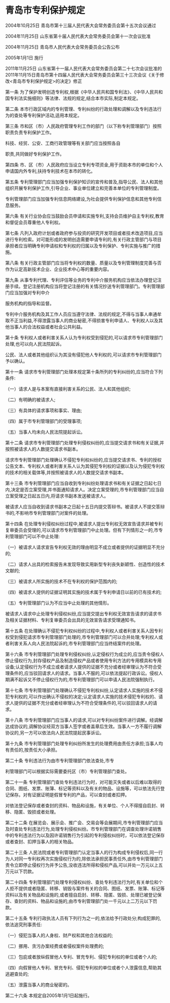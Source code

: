 # 青岛市专利保护规定

2004年10月25日 青岛市第十三届人民代表大会常务委员会第十五次会议通过

2004年11月25日 山东省第十届人民代表大会常务委员会第十一次会议批准

2004年11月25日 青岛市人民代表大会常务委员会公告公布

2005年1月1日 施行

2011年11月25日 山东省第十一届人民代表大会常务委员会第二十七次会议批准的2011年11月15日青岛市第十四届人民代表大会常务委员会第三十三次会议《关于修改<青岛市专利保护规定>的决定》修正

<!-- INFO END -->

第一条 为了保护发明创造专利权,根据《中华人民共和国专利法》、《中华人民共和国专利法实施细则》等法律、法规的规定,结合本市实际,制定本规定。

第二条 本市行政区域内的专利管理、专利纠纷的行政处理和调解以及专利违法行为的查处等专利保护活动,适用本规定。

第三条 市和区（市）人民政府管理专利工作的部门（以下称专利管理部门）按照职责负责专利保护工作。

科技、经贸、公安、工商行政管理等有关部门应当按照各自

职责,共同做好专利保护工作。

第四条 市、区（市）人民政府应当设立专利专项资金,用于资助本市的单位和个人申请国内外专利,扶持专利技术在本市的转化。

第五条 专利管理部门应当加强专利保护知识的宣传和普及,指导公民、法人和其他组织开展专利保护工作,引导企业、事业单位建立和完善本单位的专利管理制度。

专利管理部门应当加强专利信息网络建设,为社会提供专利保护信息和其他专利信息服务。

第六条 有关行业协会应当鼓励会员申请和实施专利,支持会员维护自主专利权,教育和督促会员尊重他人专利权。

第七条 凡列入政府计划或者政府参与投资的研究开发项目或者技术改造项目,应当进行专利检索。对可能形成的发明创造需要申请专利的,有关行政主管部门与项目承担者应当明确专利申请权和专利权的归属以及专利保护、专利实施与推广的措施。

第八条 有关行政主管部门应当将专利权的数量、质量以及专利管理制度完善与否作为认定高新技术企业、企业技术中心等的重要内容。

第九条 从事专利代理、专利评估等业务的专利中介服务机构应当依法办理登记注册手续。登记注册机构应当将登记注册的有关情况抄送专利管理部门。专利管理部门应当加强对专利中介

服务机构的指导和监督。

专利中介服务机构及其工作人员应当遵守法律、法规的规定,不得与当事人串通牟取不正当利益,不得泄露当事人的商业秘密,不得损害专利申请人、专利权人以及其他当事人的合法权益或者社会公共利益。

第十条 专利权人或者利害关系人认为专利权受到侵犯的,可以请求市专利管理部门处理,也可以向人民法院起诉。

公民、法人或者其他组织认为其没有侵犯他人专利权的,可以请求市专利管理部门予以确认。

第十一条 请求市专利管理部门处理本规定第十条所列的专利纠纷的,应当符合下列条件:

（一）请求人是与本案有直接利害关系的公民、法人和其他组织;

（二）有明确的被请求人;

（三）有具体的请求事项和事实、理由;

（四）属于市专利管理部门的受理事项;

（五）当事人均未向人民法院提起诉讼。

第十二条 请求市专利管理部门处理专利侵权纠纷的,应当提交请求书和有关证据,并按照被请求人的人数提交请求书副本。

请求市专利管理部门处理确认不侵犯专利权纠纷的,应当提交请求书、专利的授权公告文本、专利权人或者利害关系人认为其侵犯专利权的证据以及认为侵犯专利权的技术的相关载体等,并按照被请求人的人数提交请求书副本。

第十三条 市专利管理部门应当自收到专利纠纷处理请求书和有关证据之日起七日内,决定是否立案受理,并书面通知请求人。决定立案受理的,市专利管理部门应当自立案受理之日起五日内,将请求书副本发送被请求人。

被请求人应当自收到请求书副本之日起十五日内提交答辩书。被请求人不提交答辩书的,不影响市专利管理部门对案件的处理。

第十四条 在处理专利侵权纠纷过程中,被请求人提出专利权无效宣告请求并被专利复审委员会受理的,可以请求市专利管理部门中止处理。但有下列情形之一的,市专利管理部门可以不中止处理:

（一）被请求人请求宣告专利权无效的理由明显不成立或者提供的证据明显不充分的;

（二）请求人出具的检索报告未发现导致实用新型专利丧失新颖性、创造性的技术文献的;

（三）被请求人所实施的技术不在专利权的保护范围内的;

（四）被请求人提供的证据证明其实施的技术属于专利申请日以前的已有技术的;

（五）专利管理部门认为不应当中止处理的其他情形。

被请求人请求中止处理专利侵权纠纷,应当提交提出专利权无效宣告请求的请求书及相关证据材料、专利复审委员会出具的无效宣告请求受理通知书。

第十五条 在处理确认不侵犯专利权纠纷的过程中,专利权人或者利害关系人因专利权受到侵犯请求市专利管理部门处理的,市专利管理部门可以合并处理;专利权人或者利害关系人向人民法院起诉的,市专利管理部门应当终结案件的处理。

第十六条 市专利管理部门处理专利侵权纠纷,认定侵权行为成立的,应当责令侵权人停止侵权行为,封存侵权产品及制造侵权产品或者使用专利方法的专用模具和专用设备;认定侵权行为不成立或者请求人提供的证据不充分或者经审理认为不符合受理条件的,应当驳回请求人的请求。当事人不服的,可以依法提起行政诉讼。侵权人期满不起诉又不停止侵权行为的,市专利管理部门可以申请人民法院强制执行。

第十七条 市专利管理部门处理确认不侵犯专利权纠纷,认定请求人实施的技术不侵犯专利权的,可以作出确认不侵权的决定;认定请求人实施的技术侵犯专利权的、请求人提供的证据不充分或者经审理认为不符合受理条件的,可以驳回请求人的请求。

第十八条 市专利管理部门应当事人的请求,可以对专利纠纷案件进行调解。经调解达成协议的,调解协议经双方当事人签字或者盖章后生效。当事人一方不履行调解协议的,另一方可以依法向人民法院提起民事诉讼。

第十九条 市专利管理部门处理专利纠纷所发生的处理费用由责任方承担;当事人均有责任的,按责任大小承担。

第二十条 专利违法行为由市专利管理部门依法查处,市专

利管理部门可以根据实际需要委托区（市）专利管理部门查处。

第二十一条 专利管理部门查处专利违法行为时，对可能灭失或者以后难以取得的合同、图纸、发票、账簿、标记等资料以及有关的物品、设施等，可以依法先行登记保存。对有证据证明是假冒专利的产品，可以查封或者扣押。

对依法登记保存或者查封的资料、物品和设施，有关单位、个人不得擅自启封、转移、隐匿、毁损或者处理。

第二十二条 在展览会、展示会、推广会、交易会等会展期间,市专利管理部门应当及时查处专利违法行为,处理专利侵权纠纷。市专利管理部门在调查处理许诺销售中的专利违法行为以及因许诺销售行为引起的专利侵权纠纷时，可以依法登记保存或者查封、扣押当事人的相关物品。

第二十三条 人民法院或者专利管理部门认定当事人的行为构成专利侵权后,同一行为人对同一专利权再次实施侵权行为的,除依法承担民事责任外,由市专利管理部门责令立即停止侵权行为并予公告,没收违法所得和侵权产品,可以并处一万元以上五万元以下罚款。

第二十四条 专利管理部门处理专利侵权纠纷、查处专利违法行为时,有关单位和个人拒不提供或者隐匿、转移、销毁与案件有关的合同、图纸、发票、账簿、标记等资料以及有关物品和设施的,或者擅自启封、转移、隐匿、毁损、处理已被登记保存、查封的资料、物品和设施的,由市专利管理部门处一千元以上二万元以下罚款。

第二十五条 专利行政执法人员有下列行为之一的,依法给予行政处分;构成犯罪的,依法追究刑事责任:

（一）侵犯当事人的人身权、财产权和其他合法权益的;

（二）挪用、贪污办案经费或者侵权案件处理费的;

（三）包庇或者放纵假冒他人专利、冒充专利、侵犯专利权的单位或者个人的;

（四）向假冒他人专利、冒充专利、侵犯专利权的单位或者个人泄露信息,帮助其逃避查处的;

（五）泄露当事人的商业秘密的。

第二十六条 本规定自2005年1月1日起施行。

